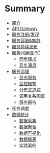 # Summary

* [简介](README.md)
* [API Gateway](api-gateway.md)
* [服务注册/发现](consul.md)
* [服务容器&集群](docker.md)
* [服务持续发布](deploy.md)
* [服务间通信IPC](ipc.md)
  * [同步请求](ipc/rest.md)
  * [异步消息](ipc/mq.md)
* [服务治理](服务治理.md)
  * [日志服务](log/日志服务.md)
  * [监控报警](log/监控报警.md)
  * [分布式追踪](log/fen-bu-shi-zhui-zong.md)
  * 调用关系图谱
  * 服务报告
* 任务调度
* [数据统计](数据统计.md)
  * [数据采集](stat/数据采集.md)
  * [数据聚合](stat/数据聚合.md)
  * [数据可视化](stat/数据可视化.md)
  * [数据报表](stat/数据报表.md)
  * 实践案例

